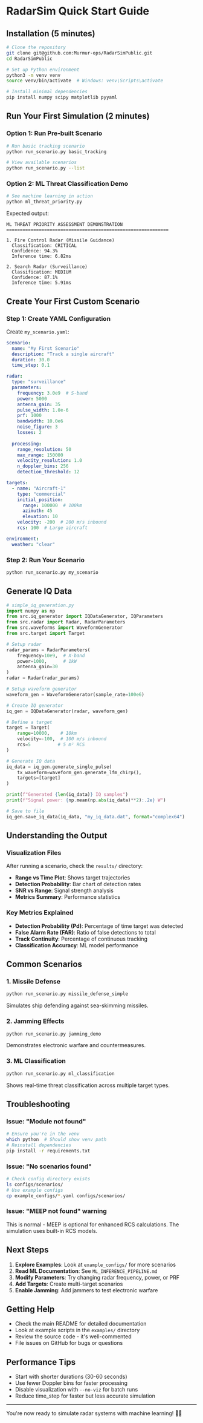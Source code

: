# RadarSim Quick Start Guide

## Installation (5 minutes)

```bash
# Clone the repository
git clone git@github.com:Murmur-ops/RadarSimPublic.git
cd RadarSimPublic

# Set up Python environment
python3 -m venv venv
source venv/bin/activate  # Windows: venv\Scripts\activate

# Install minimal dependencies
pip install numpy scipy matplotlib pyyaml
```

## Run Your First Simulation (2 minutes)

### Option 1: Run Pre-built Scenario

```bash
# Run basic tracking scenario
python run_scenario.py basic_tracking

# View available scenarios
python run_scenario.py --list
```

### Option 2: ML Threat Classification Demo

```bash
# See machine learning in action
python ml_threat_priority.py
```

Expected output:
```
ML THREAT PRIORITY ASSESSMENT DEMONSTRATION
============================================================

1. Fire Control Radar (Missile Guidance)
  Classification: CRITICAL
  Confidence: 94.3%
  Inference time: 6.82ms

2. Search Radar (Surveillance)
  Classification: MEDIUM
  Confidence: 87.1%
  Inference time: 5.91ms
```

## Create Your First Custom Scenario

### Step 1: Create YAML Configuration

Create `my_scenario.yaml`:

```yaml
scenario:
  name: "My First Scenario"
  description: "Track a single aircraft"
  duration: 30.0
  time_step: 0.1

radar:
  type: "surveillance"
  parameters:
    frequency: 3.0e9  # S-band
    power: 5000
    antenna_gain: 35
    pulse_width: 1.0e-6
    prf: 1000
    bandwidth: 10.0e6
    noise_figure: 3
    losses: 2
    
  processing:
    range_resolution: 50
    max_range: 150000
    velocity_resolution: 1.0
    n_doppler_bins: 256
    detection_threshold: 12

targets:
  - name: "Aircraft-1"
    type: "commercial"
    initial_position:
      range: 100000  # 100km
      azimuth: 45
      elevation: 10
    velocity: -200  # 200 m/s inbound
    rcs: 100  # Large aircraft

environment:
  weather: "clear"
```

### Step 2: Run Your Scenario

```bash
python run_scenario.py my_scenario
```

## Generate IQ Data

```python
# simple_iq_generation.py
import numpy as np
from src.iq_generator import IQDataGenerator, IQParameters
from src.radar import Radar, RadarParameters
from src.waveforms import WaveformGenerator
from src.target import Target

# Setup radar
radar_params = RadarParameters(
    frequency=10e9,  # X-band
    power=1000,      # 1kW
    antenna_gain=30
)
radar = Radar(radar_params)

# Setup waveform generator
waveform_gen = WaveformGenerator(sample_rate=100e6)

# Create IQ generator
iq_gen = IQDataGenerator(radar, waveform_gen)

# Define a target
target = Target(
    range=10000,    # 10km
    velocity=-100,  # 100 m/s inbound
    rcs=5          # 5 m² RCS
)

# Generate IQ data
iq_data = iq_gen.generate_single_pulse(
    tx_waveform=waveform_gen.generate_lfm_chirp(),
    targets=[target]
)

print(f"Generated {len(iq_data)} IQ samples")
print(f"Signal power: {np.mean(np.abs(iq_data)**2):.2e} W")

# Save to file
iq_gen.save_iq_data(iq_data, "my_iq_data.dat", format="complex64")
```

## Understanding the Output

### Visualization Files

After running a scenario, check the `results/` directory:

- **Range vs Time Plot**: Shows target trajectories
- **Detection Probability**: Bar chart of detection rates
- **SNR vs Range**: Signal strength analysis
- **Metrics Summary**: Performance statistics

### Key Metrics Explained

- **Detection Probability (Pd)**: Percentage of time target was detected
- **False Alarm Rate (FAR)**: Ratio of false detections to total
- **Track Continuity**: Percentage of continuous tracking
- **Classification Accuracy**: ML model performance

## Common Scenarios

### 1. Missile Defense
```bash
python run_scenario.py missile_defense_simple
```
Simulates ship defending against sea-skimming missiles.

### 2. Jamming Effects
```bash
python run_scenario.py jamming_demo
```
Demonstrates electronic warfare and countermeasures.

### 3. ML Classification
```bash
python run_scenario.py ml_classification
```
Shows real-time threat classification across multiple target types.

## Troubleshooting

### Issue: "Module not found"
```bash
# Ensure you're in the venv
which python  # Should show venv path
# Reinstall dependencies
pip install -r requirements.txt
```

### Issue: "No scenarios found"
```bash
# Check config directory exists
ls configs/scenarios/
# Use example configs
cp example_configs/*.yaml configs/scenarios/
```

### Issue: "MEEP not found" warning
This is normal - MEEP is optional for enhanced RCS calculations. The simulation uses built-in RCS models.

## Next Steps

1. **Explore Examples**: Look at `example_configs/` for more scenarios
2. **Read ML Documentation**: See `ML_INFERENCE_PIPELINE.md`
3. **Modify Parameters**: Try changing radar frequency, power, or PRF
4. **Add Targets**: Create multi-target scenarios
5. **Enable Jamming**: Add jammers to test electronic warfare

## Getting Help

- Check the main README for detailed documentation
- Look at example scripts in the `examples/` directory
- Review the source code - it's well-commented
- File issues on GitHub for bugs or questions

## Performance Tips

- Start with shorter durations (30-60 seconds)
- Use fewer Doppler bins for faster processing
- Disable visualization with `--no-viz` for batch runs
- Reduce time_step for faster but less accurate simulation

---

You're now ready to simulate radar systems with machine learning! 🎯📡